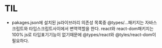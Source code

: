 # TIL

- pakages.json에 설치된 js라이브러리 의존성 목록중 @types/...패키지는 자바스크립트와 타입스크립트사이에서 변역역할을 한다. react와 react-dom패키지는 100% js로 타입표기기능이 없기때문에 @types/react와 @tyles/react-dom이 필요하다.